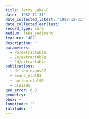 ```yaml
---
title: Jerry Lake-C
date: '1982-12-31'
date_collected_latest: '1982-12-31'
date_collected_earliest: ''
record_type: core
medium: lake_sediment
feature: '482'
description: ''
parameters:
  - Pb/extractable
  - Zn/extractable
  - Cd/extractable
publications:
  - dillon_evans82
  - evans_etal83
  - norton_etal90
  - blais95
geo_error: 0.0
geometry: ''
bbox: ~
longitude: ''
latitude: ''
---
```

